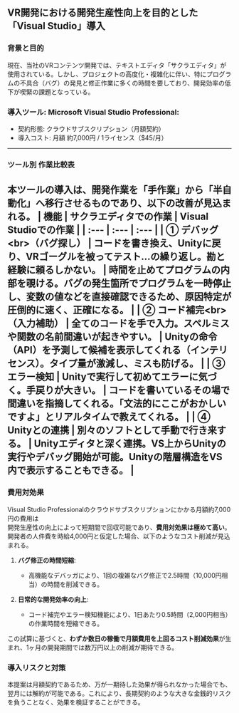 ## VR開発における開発生産性向上を目的とした「Visual Studio」導入

### 背景と目的
現在、当社のVRコンテンツ開発では、テキストエディタ「サクラエディタ」が使用されている。しかし、プロジェクトの高度化・複雑化に伴い、特にプログラムの不具合（バグ）の発見と修正作業に多くの時間を要しており、開発効率の低下が喫緊の課題となっている。

### 導入ツール: Microsoft Visual Studio Professional:
* 契約形態: クラウドサブスクリプション（月額契約）
* 導入コスト: 月額 約7,000円 / 1ライセンス（$45/月）
----

### ツール別 作業比較表
本ツールの導入は、開発作業を「手作業」から「半自動化」へ移行させるものであり、以下の改善が見込まれる。
| 機能 | サクラエディタでの作業 | Visual Studioでの作業 |
| :--- | :--- | :--- |
| **① デバッグ**\<br\>（バグ探し） | コードを書き換え、Unityに戻り、VRゴーグルを被ってテスト…の繰り返し。勘と経験に頼るしかない。 | 時間を止めてプログラムの内部を覗ける。バグの発生箇所でプログラムを一時停止し、変数の値などを直接確認できるため、原因特定が圧倒的に速く、正確になる。 |
| **② コード補完**\<br\>（入力補助） | 全てのコードを手で入力。スペルミスや関数の名前間違いが起きやすい。 | Unityの命令（API）を予測して候補を表示してくれる（インテリセンス）。タイプ量が激減し、ミスも防げる。 |
| **③ エラー検知** | Unityで実行して初めてエラーに気づく。手戻りが大きい。 | コードを書いているその場で間違いを指摘してくれる。「文法的にここがおかしいですよ」とリアルタイムで教えてくれる。 |
| **④ Unityとの連携** | 別々のソフトとして手動で行き来する。 | Unityエディタと深く連携。VS上からUnityの実行やデバッグ開始が可能。Unityの階層構造をVS内で表示することもできる。 |
----
### 費用対効果

Visual Studio Professionalのクラウドサブスクリプションにかかる月額約7,000円の費用は\
開発生産性の向上によって短期間で回収可能であり、**費用対効果は極めて高い**。\
開発者の人件費を時給4,000円と仮定した場合、以下のようなコスト削減が見込まれる。

1.  **バグ修正の時間短縮**:

      * 高機能なデバッガにより、1回の複雑なバグ修正で2.5時間（10,000円相当）の時間を削減できる。

2.  **日常的な開発効率の向上**:

      * コード補完やエラー検知機能により、1日あたり0.5時間（2,000円相当）の作業時間を短縮できる。

この試算に基づくと、**わずか数日の稼働で月額費用を上回るコスト削減効果**が生まれ、1ヶ月の開発期間では数万円以上の削減が期待できる。

### 導入リスクと対策
本提案は月額契約であるため、万が一期待した効果が得られなかった場合でも、翌月には解約が可能である。これにより、長期契約のような大きな金銭的リスクを負うことなく、効果を検証することができる。